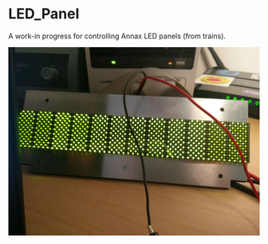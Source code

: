 # LED_Panel
A work-in progress for controlling Annax LED panels (from trains).

![halbes Panel](https://raw.githubusercontent.com/HPIMakerKlub/LED_Panel/master/bilder/led_panel1.jpg "Eine Displayeinheit besteht aus zwei dieser Panels")
